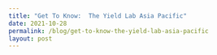 ```yaml
---
title: "Get To Know:  The Yield Lab Asia Pacific"
date: 2021-10-28
permalink: /blog/get-to-know-the-yield-lab-asia-pacific
layout: post
---
```

